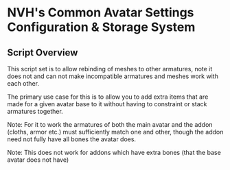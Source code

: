 # NVH's Common Avatar Settings Configuration & Storage System

## Script Overview

This script set is to allow rebinding of meshes to other armatures, note it does not and can not make incompatible armatures and meshes work with each other.  

The primary use case for this is to allow you to add extra items that are made for a given avatar base to it without having to constraint or stack armatures together.  

Note: For it to work the armatures of both the main avatar and the addon (cloths, armor etc.) must sufficiently match one and other, though the addon need not fully have all bones the avatar does.  

Note: This does not work for addons which have extra bones (that the base avatar does not have)

